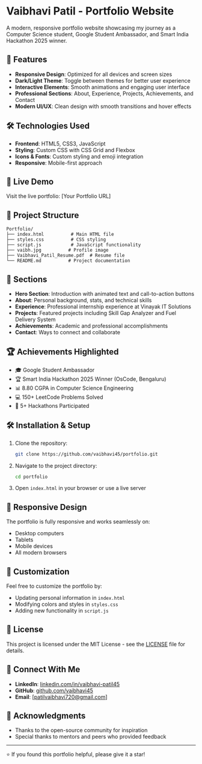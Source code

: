 # Vaibhavi Patil - Portfolio Website

A modern, responsive portfolio website showcasing my journey as a Computer Science student, Google Student Ambassador, and Smart India Hackathon 2025 winner.

## 🌟 Features

- **Responsive Design**: Optimized for all devices and screen sizes
- **Dark/Light Theme**: Toggle between themes for better user experience
- **Interactive Elements**: Smooth animations and engaging user interface
- **Professional Sections**: About, Experience, Projects, Achievements, and Contact
- **Modern UI/UX**: Clean design with smooth transitions and hover effects

## 🛠️ Technologies Used

- **Frontend**: HTML5, CSS3, JavaScript
- **Styling**: Custom CSS with CSS Grid and Flexbox
- **Icons & Fonts**: Custom styling and emoji integration
- **Responsive**: Mobile-first approach

## 🚀 Live Demo

Visit the live portfolio: [Your Portfolio URL]

## 📁 Project Structure

```
Portfolio/
├── index.html          # Main HTML file
├── styles.css          # CSS styling
├── script.js           # JavaScript functionality
├── vaibh.jpg          # Profile image
├── Vaibhavi_Patil_Resume.pdf  # Resume file
└── README.md          # Project documentation
```

## 🎯 Sections

- **Hero Section**: Introduction with animated text and call-to-action buttons
- **About**: Personal background, stats, and technical skills
- **Experience**: Professional internship experience at Vinayak IT Solutions
- **Projects**: Featured projects including Skill Gap Analyzer and Fuel Delivery System
- **Achievements**: Academic and professional accomplishments
- **Contact**: Ways to connect and collaborate

## 🏆 Achievements Highlighted

- 🎓 Google Student Ambassador
- 🏆 Smart India Hackathon 2025 Winner (OsCode, Bengaluru)
- 📊 8.80 CGPA in Computer Science Engineering
- 💻 150+ LeetCode Problems Solved
- 🚀 5+ Hackathons Participated

## 🛠️ Installation & Setup

1. Clone the repository:
   ```bash
   git clone https://github.com/vaibhavi45/portfolio.git
   ```

2. Navigate to the project directory:
   ```bash
   cd portfolio
   ```

3. Open `index.html` in your browser or use a live server

## 📱 Responsive Design

The portfolio is fully responsive and works seamlessly on:
- Desktop computers
- Tablets
- Mobile devices
- All modern browsers

## 🎨 Customization

Feel free to customize the portfolio by:
- Updating personal information in `index.html`
- Modifying colors and styles in `styles.css`
- Adding new functionality in `script.js`

## 📄 License

This project is licensed under the MIT License - see the [LICENSE](LICENSE) file for details.

## 🤝 Connect With Me

- **LinkedIn**: [linkedin.com/in/vaibhavi-patil45](https://linkedin.com/in/vaibhavi-patil45)
- **GitHub**: [github.com/vaibhavi45](https://github.com/vaibhavi45)
- **Email**: [patilvaibhavi720@gmail.com]

## 🙏 Acknowledgments

- Thanks to the open-source community for inspiration
- Special thanks to mentors and peers who provided feedback

---

⭐ If you found this portfolio helpful, please give it a star!
